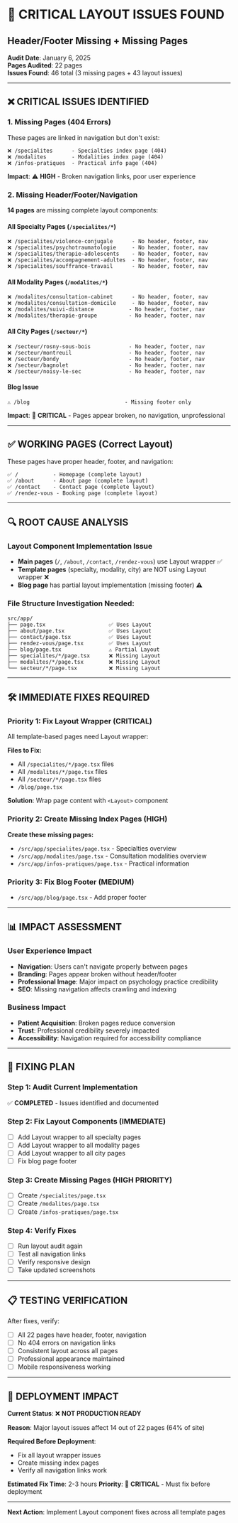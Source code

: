 # 🚨 CRITICAL LAYOUT ISSUES FOUND
## Header/Footer Missing + Missing Pages

**Audit Date**: January 6, 2025  
**Pages Audited**: 22 pages  
**Issues Found**: 46 total (3 missing pages + 43 layout issues)  

---

## ❌ CRITICAL ISSUES IDENTIFIED

### 1. Missing Pages (404 Errors)
These pages are linked in navigation but don't exist:

```
❌ /specialites      - Specialties index page (404)
❌ /modalites        - Modalities index page (404)  
❌ /infos-pratiques  - Practical info page (404)
```

**Impact**: ⚠️ **HIGH** - Broken navigation links, poor user experience

### 2. Missing Header/Footer/Navigation
**14 pages** are missing complete layout components:

#### All Specialty Pages (`/specialites/*`)
```
❌ /specialites/violence-conjugale      - No header, footer, nav
❌ /specialites/psychotraumatologie     - No header, footer, nav
❌ /specialites/therapie-adolescents    - No header, footer, nav
❌ /specialites/accompagnement-adultes  - No header, footer, nav
❌ /specialites/souffrance-travail      - No header, footer, nav
```

#### All Modality Pages (`/modalites/*`)
```
❌ /modalites/consultation-cabinet      - No header, footer, nav
❌ /modalites/consultation-domicile     - No header, footer, nav
❌ /modalites/suivi-distance           - No header, footer, nav
❌ /modalites/therapie-groupe          - No header, footer, nav
```

#### All City Pages (`/secteur/*`)
```
❌ /secteur/rosny-sous-bois            - No header, footer, nav
❌ /secteur/montreuil                  - No header, footer, nav
❌ /secteur/bondy                      - No header, footer, nav
❌ /secteur/bagnolet                   - No header, footer, nav
❌ /secteur/noisy-le-sec               - No header, footer, nav
```

#### Blog Issue
```
⚠️ /blog                              - Missing footer only
```

**Impact**: 🔴 **CRITICAL** - Pages appear broken, no navigation, unprofessional

---

## ✅ WORKING PAGES (Correct Layout)

These pages have proper header, footer, and navigation:

```
✅ /           - Homepage (complete layout)
✅ /about      - About page (complete layout)
✅ /contact    - Contact page (complete layout)
✅ /rendez-vous - Booking page (complete layout)
```

---

## 🔍 ROOT CAUSE ANALYSIS

### Layout Component Implementation Issue
- **Main pages** (`/`, `/about`, `/contact`, `/rendez-vous`) use Layout wrapper ✅
- **Template pages** (specialty, modality, city) are NOT using Layout wrapper ❌
- **Blog page** has partial layout implementation (missing footer) ⚠️

### File Structure Investigation Needed:
```
src/app/
├── page.tsx                    ✅ Uses Layout
├── about/page.tsx              ✅ Uses Layout  
├── contact/page.tsx            ✅ Uses Layout
├── rendez-vous/page.tsx        ✅ Uses Layout
├── blog/page.tsx               ⚠️ Partial Layout
├── specialites/*/page.tsx      ❌ Missing Layout
├── modalites/*/page.tsx        ❌ Missing Layout
└── secteur/*/page.tsx          ❌ Missing Layout
```

---

## 🛠️ IMMEDIATE FIXES REQUIRED

### Priority 1: Fix Layout Wrapper (CRITICAL)
All template-based pages need Layout wrapper:

**Files to Fix:**
- All `/specialites/*/page.tsx` files
- All `/modalites/*/page.tsx` files  
- All `/secteur/*/page.tsx` files
- `/blog/page.tsx`

**Solution**: Wrap page content with `<Layout>` component

### Priority 2: Create Missing Index Pages (HIGH)
**Create these missing pages:**
- `/src/app/specialites/page.tsx` - Specialties overview
- `/src/app/modalites/page.tsx` - Consultation modalities overview
- `/src/app/infos-pratiques/page.tsx` - Practical information

### Priority 3: Fix Blog Footer (MEDIUM)
- `/src/app/blog/page.tsx` - Add proper footer

---

## 📊 IMPACT ASSESSMENT

### User Experience Impact
- **Navigation**: Users can't navigate properly between pages
- **Branding**: Pages appear broken without header/footer
- **Professional Image**: Major impact on psychology practice credibility
- **SEO**: Missing navigation affects crawling and indexing

### Business Impact
- **Patient Acquisition**: Broken pages reduce conversion
- **Trust**: Professional credibility severely impacted
- **Accessibility**: Navigation required for accessibility compliance

---

## 🎯 FIXING PLAN

### Step 1: Audit Current Implementation
✅ **COMPLETED** - Issues identified and documented

### Step 2: Fix Layout Components (IMMEDIATE)
- [ ] Add Layout wrapper to all specialty pages
- [ ] Add Layout wrapper to all modality pages  
- [ ] Add Layout wrapper to all city pages
- [ ] Fix blog page footer

### Step 3: Create Missing Pages (HIGH PRIORITY)
- [ ] Create `/specialites/page.tsx`
- [ ] Create `/modalites/page.tsx`
- [ ] Create `/infos-pratiques/page.tsx`

### Step 4: Verify Fixes
- [ ] Run layout audit again
- [ ] Test all navigation links
- [ ] Verify responsive design
- [ ] Take updated screenshots

---

## 📋 TESTING VERIFICATION

After fixes, verify:
- [ ] All 22 pages have header, footer, navigation
- [ ] No 404 errors on navigation links
- [ ] Consistent layout across all pages
- [ ] Professional appearance maintained
- [ ] Mobile responsiveness working

---

## 🚨 DEPLOYMENT IMPACT

**Current Status**: ❌ **NOT PRODUCTION READY**

**Reason**: Major layout issues affect 14 out of 22 pages (64% of site)

**Required Before Deployment**: 
- Fix all layout wrapper issues
- Create missing index pages
- Verify all navigation links work

**Estimated Fix Time**: 2-3 hours
**Priority**: 🔴 **CRITICAL** - Must fix before deployment

---

**Next Action**: Implement Layout component fixes across all template pages